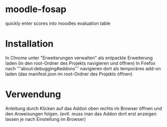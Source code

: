 # moodle-fosap
quickly enter scores into moodles evaluation table

# Installation
In Chrome unter "Erweiterungen verwalten" als entpackte Erweiterung laden (in den root-Ordner des Projekts navigieren und öffnen)
In Firefox nach '''about:debugging#addons''' navigieren dort als temporäres add-on laden (das manifest.json im root-Ordner des Projekts öffnen)

# Verwendung
Anleitung durch Klicken auf das Addon oben rechts im Browser öffnen und den Anweisungen folgen. (evtl. muss man das Addon dort erst anzeigen lassen je nach Einstellung im Browser)
